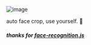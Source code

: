 ![image](https://user-images.githubusercontent.com/9348198/46271944-e6e8ad80-c589-11e8-9c14-c0acf744a3d7.png)

auto face crop, use yourself. 👻

##### thanks for [face-recognition.js](https://github.com/justadudewhohacks/face-recognition.js)
